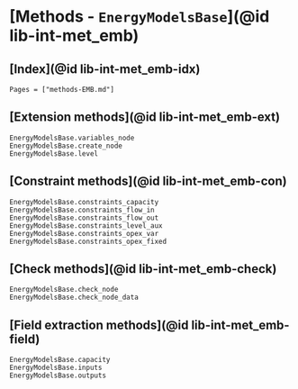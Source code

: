 # [Methods - `EnergyModelsBase`](@id lib-int-met_emb)

## [Index](@id lib-int-met_emb-idx)

```@index
Pages = ["methods-EMB.md"]
```

## [Extension methods](@id lib-int-met_emb-ext)

```@docs
EnergyModelsBase.variables_node
EnergyModelsBase.create_node
EnergyModelsBase.level
```

## [Constraint methods](@id lib-int-met_emb-con)

```@docs
EnergyModelsBase.constraints_capacity
EnergyModelsBase.constraints_flow_in
EnergyModelsBase.constraints_flow_out
EnergyModelsBase.constraints_level_aux
EnergyModelsBase.constraints_opex_var
EnergyModelsBase.constraints_opex_fixed
```

## [Check methods](@id lib-int-met_emb-check)

```@docs
EnergyModelsBase.check_node
EnergyModelsBase.check_node_data
```

## [Field extraction methods](@id lib-int-met_emb-field)

```@docs
EnergyModelsBase.capacity
EnergyModelsBase.inputs
EnergyModelsBase.outputs
```
